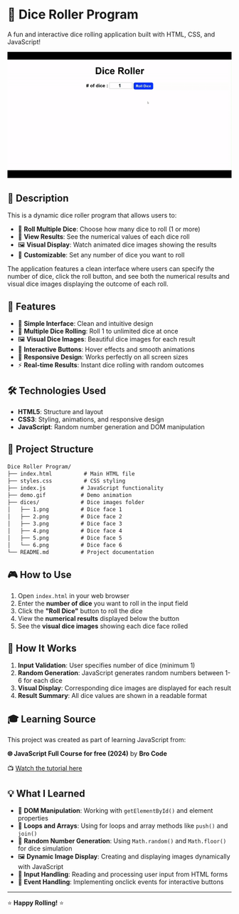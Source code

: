 # 🎲 Dice Roller Program

A fun and interactive dice rolling application built with HTML, CSS, and JavaScript!

![Demo](demo.gif)

## 📝 Description

This is a dynamic dice roller program that allows users to:

- 🎲 **Roll Multiple Dice**: Choose how many dice to roll (1 or more)
- 🔢 **View Results**: See the numerical values of each dice roll
- 🖼️ **Visual Display**: Watch animated dice images showing the results
- 🎯 **Customizable**: Set any number of dice you want to roll

The application features a clean interface where users can specify the number of dice, click the roll button, and see both the numerical results and visual dice images displaying the outcome of each roll.

## 🚀 Features

- 🎯 **Simple Interface**: Clean and intuitive design
- 🎲 **Multiple Dice Rolling**: Roll 1 to unlimited dice at once
- 🖼️ **Visual Dice Images**: Beautiful dice images for each result
- 🎨 **Interactive Buttons**: Hover effects and smooth animations
- 📱 **Responsive Design**: Works perfectly on all screen sizes
- ⚡ **Real-time Results**: Instant dice rolling with random outcomes

## 🛠️ Technologies Used

- **HTML5**: Structure and layout
- **CSS3**: Styling, animations, and responsive design
- **JavaScript**: Random number generation and DOM manipulation

## 📁 Project Structure

```
Dice Roller Program/
├── index.html          # Main HTML file
├── styles.css          # CSS styling
├── index.js           # JavaScript functionality
├── demo.gif           # Demo animation
├── dices/             # Dice images folder
│   ├── 1.png          # Dice face 1
│   ├── 2.png          # Dice face 2
│   ├── 3.png          # Dice face 3
│   ├── 4.png          # Dice face 4
│   ├── 5.png          # Dice face 5
│   └── 6.png          # Dice face 6
└── README.md          # Project documentation
```

## 🎮 How to Use

1. Open `index.html` in your web browser
2. Enter the **number of dice** you want to roll in the input field
3. Click the **"Roll Dice"** button to roll the dice
4. View the **numerical results** displayed below the button
5. See the **visual dice images** showing each dice face rolled

## 🎲 How It Works

1. **Input Validation**: User specifies number of dice (minimum 1)
2. **Random Generation**: JavaScript generates random numbers between 1-6 for each dice
3. **Visual Display**: Corresponding dice images are displayed for each result
4. **Result Summary**: All dice values are shown in a readable format

## 🎓 Learning Source

This project was created as part of learning JavaScript from:

**🌐 JavaScript Full Course for free (2024)** by **Bro Code**

📺 [Watch the tutorial here](https://www.youtube.com/watch?v=lfmg-EJ8gm4)

## 💡 What I Learned

- 🎯 **DOM Manipulation**: Working with `getElementById()` and element properties
- 🔄 **Loops and Arrays**: Using for loops and array methods like `push()` and `join()`
- 🎲 **Random Number Generation**: Using `Math.random()` and `Math.floor()` for dice simulation
- 🖼️ **Dynamic Image Display**: Creating and displaying images dynamically with JavaScript
- 📝 **Input Handling**: Reading and processing user input from HTML forms
- 🎨 **Event Handling**: Implementing onclick events for interactive buttons

---

⭐ **Happy Rolling!** ⭐

